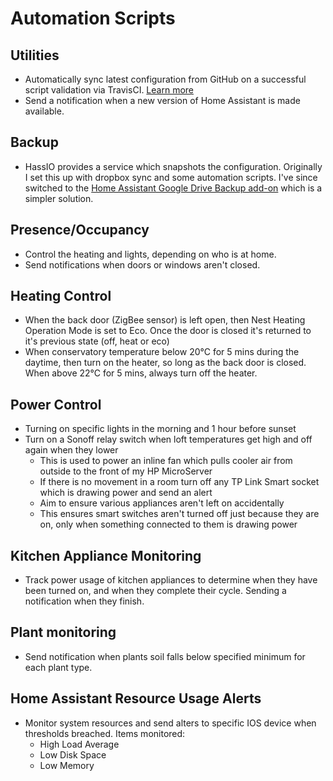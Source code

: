 # Automation Scripts

## Utilities

- Automatically sync latest configuration from GitHub on a successful script validation via TravisCI. [Learn more](build_deploy.md)
- Send a notification when a new version of Home Assistant is made available.

## Backup

- HassIO provides a service which snapshots the configuration. Originally I set this up with dropbox sync and some automation scripts. I've since switched to the [Home Assistant Google Drive Backup add-on](https://github.com/sabeechen/hassio-google-drive-backup) which is a simpler solution.

## Presence/Occupancy

- Control the heating and lights, depending on who is at home.
- Send notifications when doors or windows aren't closed.

## Heating Control

- When the back door (ZigBee sensor) is left open, then Nest Heating Operation Mode is set to Eco. Once the door is closed it's returned to it's previous state (off, heat or eco)
- When conservatory temperature below 20°C for 5 mins during the daytime, then turn on the heater, so long as the back door is closed. When above 22°C for 5 mins, always turn off the heater.

## Power Control

- Turning on specific lights in the morning and 1 hour before sunset
- Turn on a Sonoff relay switch when loft temperatures get high and off again when they lower
  - This is used to power an inline fan which pulls cooler air from outside to the front of my HP MicroServer
  - If there is no movement in a room turn off any TP Link Smart socket which is drawing power and send an alert
  - Aim to ensure various appliances aren't left on accidentally
  - This ensures smart switches aren't turned off just because they are on, only when something connected to them is drawing power

## Kitchen Appliance Monitoring

- Track power usage of kitchen appliances to determine when they have been turned on, and when they complete their cycle. Sending a notification when they finish.

## Plant monitoring

- Send notification when plants soil falls below specified minimum for each plant type.

## Home Assistant Resource Usage Alerts

- Monitor system resources and send alters to specific IOS device when thresholds breached. Items monitored:
  - High Load Average
  - Low Disk Space
  - Low Memory

